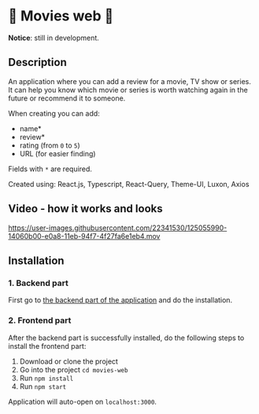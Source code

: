 # 🎥 Movies web 🎥

**Notice**: still in development.

## Description

An application where you can add a review for a movie, TV show or series.  
It can help you know which movie or series is worth watching again in the future or recommend it to someone.

When creating you can add:

- name\*
- review\*
- rating (from `0` to `5`)
- URL (for easier finding)

Fields with `*` are required.

Created using: React.js, Typescript, React-Query, Theme-UI, Luxon, Axios

## Video - how it works and looks

https://user-images.githubusercontent.com/22341530/125055990-14060b00-e0a8-11eb-94f7-4f27fa6e1eb4.mov

## Installation

### 1. Backend part

First go to [the backend part of the application](https://github.com/Zrna/movies-backend) and do the installation.

### 2. Frontend part

After the backend part is successfully installed, do the following steps to install the frontend part:

1. Download or clone the project
2. Go into the project `cd movies-web`
3. Run `npm install`
4. Run `npm start`

Application will auto-open on `localhost:3000`.
